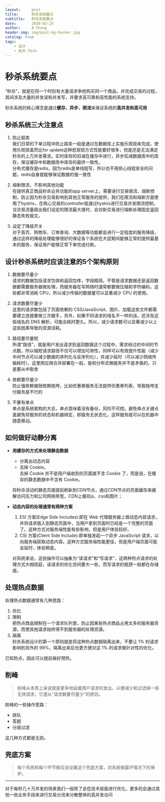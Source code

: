 ```yaml
---
layout:     post
title:      秒杀系统要点
subtitle:   秒杀系统要点
date:       2020-02-25
author:     A Chang
header-img: img/post-bg-hacker.jpg
catalog: true
tags:
    - 设计
    - 技术-Tech
---
```


# 秒杀系统要点

“秒杀”，就是在同一个时刻有大量请求争抢购买同一个商品，并完成交易的过程，其间涉及大量的并发读和并发写，并要求高可靠和高性能的系统支持。

秒杀系统的核心理念是通过**缓存、异步、限流**来保证系统的**高并发和高可用**  

## 秒杀系统三大注意点

1. 防止超卖  
我们日常的下单过程中防止超卖一般是通过在数据库上实施乐观锁来完成，使用乐观锁虽然比for update这种悲观锁方式性能要好很多，但是还是无法满足秒杀的上万并发需求。实时库存的扣减在缓存中进行，异步扣减数据库中的库存，保证缓存中和数据库中库存的最终一致性。  
分布式缓存是redis，因为redis是单线程写，所以也不用担心线程安全的问题，redis自身就能够保证数据的强一致性

2. 熔断限流，不影响其他功能  
在提供真正商品秒杀业务功能的app server上，需要进行交易限流、熔断控制，防止因为秒杀交易影响到其他正常服务的提供，我们在限流和熔断方面使用了hystrix，在核心交易的controller层通过hystrix进行交易并发限流控制，当交易流量超出我们设定的限流最大值时，会对新交易进行熔断处理固定返回静态失败报文。

3. 设定了降级开关  
对于首页、购物车、订单查询、大数据等功能都会进行一定程度的服务降级，通过这样的降级处理能够很好的保证各个系统在大促期间能够正常的提供最基本的服务，保证用户能够正常下单完成付款。

## 设计秒杀系统时应该注意的5个架构原则

1. 数据要尽量少  
请求的数据包括请求包体和返回包体，字段精简。不管是请求数据还是返回数据都需要服务器做处理，而服务器在写网络时通常都要做压缩和字符编码，这些都非常消耗 CPU，所以减少传输的数据量可以显著减少 CPU 的使用。

2. 请求数要尽量少  
这里的请求数包括了页面依赖的 CSS/JavaScript、图片、加载这些文件都需要建立连接要做三次握手，另外，如果不同请求的域名不一样的话，还涉及这些域名的 DNS 解析，可能会耗时更久。所以，减少请求数可以显著减少以上这些因素导致的资源消耗。

3. 路径要尽量短  
所谓“路径”，就是用户发出请求到返回数据这个过程中，需求经过的中间的节点数。所以缩短请求路径不仅可以增加可用性，同样可以有效提升性能（减少中间节点可以减少数据的序列化与反序列化），并减少延时（可以减少网络传输耗时）。这里把应用合并部署在一起，是和分布式微服务并不是矛盾的，只是要从中取舍

4. 依赖要尽量少  
防止强依赖被弱依赖拖垮，比如优惠券服务无法提供优惠券列表，导致拖垮支付服务是不行的

5. 不要有单点  
单点是系统架构的大忌，单点意味着没有备份，风险不可控。避免单点关键点是避免将服务的状态和机器绑定，即服务无状态化，这样服务就可以在机器中随意移动。

## 如何做好动静分离

- **用缓存的方式来处理静态数据**  

  - 分离出动态内容
  - 去掉 Cookie。  
去掉 Cookie 并不是用户端收到的页面就不含 Cookie 了，而是说，在缓存的静态数据中不含有 Cookie。

  将秒杀活动的静态页面提前刷新到CDN节点，通过CDN节点的页面缓存来缓解访问压力和公司网络带宽，CDN上缓存js、css和图片；

- **动态内容的处理通常有两种方案**

  1. ESI 方案(Edge Side Includes):即在 Web 代理服务器上做动态内容请求，并将请求插入到静态页面中，当用户拿到页面时已经是一个完整的页面了。这种方式对服务端性能有些影响，但是用户体验较好。  
  2. CSI 方案(Client Side Include):即单独发起一个异步 JavaScript 请求，以向服务端获取动态内容。这种方式服务端性能更佳，但是用户端页面可能会延时，体验稍差。
  
  对系统来说，这些操作可以抽象为“读请求”和“写请求”，这两种热点请求的处理方式大相径庭，读请求的优化空间要大一些，而写请求的瓶颈一般都在存储层。

## 处理热点数据

处理热点数据通常有几种思路：  
1. 优化
2. 限制  
把热点商品限制在一个请求队列里，防止因某些热点商品占用太多的服务器资源，而使其他请求始终得不到服务器的处理资源。
3. 隔离  
秒杀系统设计的第一个原则就是将这种热点数据隔离出来，不要让 1% 的请求影响到另外的 99%，隔离出来后也更方便对这 1% 的请求做针对性的优化。

已知热点，因此可以提前做好预热。

## 削峰

> 削峰从本质上来说就是更多地延缓用户请求的发出，以便减少和过滤掉一些无效请求，它遵从“请求数要尽量少”的原则。 

削峰的一些操作思路：

- 排队
- 答题
- 分层过滤  

这几种方式都是无损。

## 兜底方案
> 每个系统和每个环节都应该设置这个兜底方案，对系统做最坏情况下的保护。

--- 
对于每秒几十万并发的场景我们一般除了会在技术层面进行优化，更多的会通过其他一些业务手段来进行交易分流来分散整体的高并发访问
